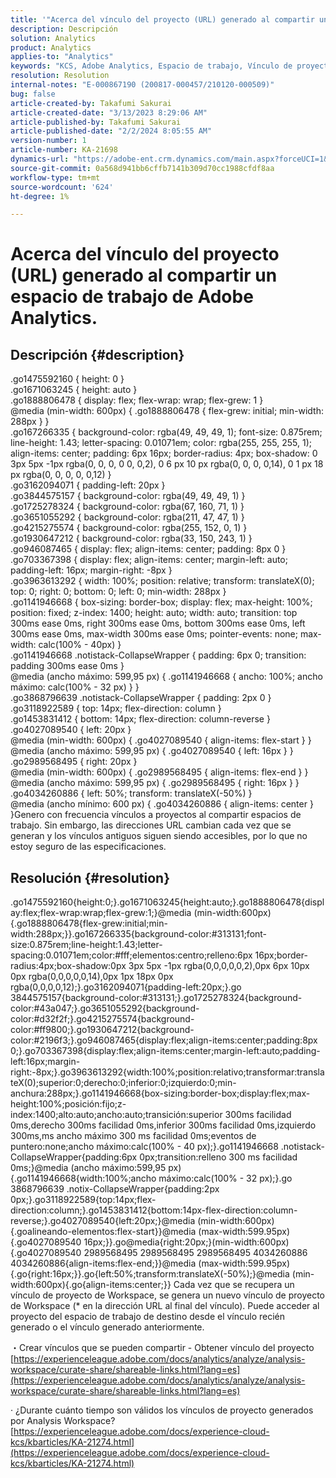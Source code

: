 ```yaml
---
title: '"Acerca del vínculo del proyecto (URL) generado al compartir un espacio de trabajo de Adobe Analytics".'
description: Descripción
solution: Analytics
product: Analytics
applies-to: "Analytics"
keywords: "KCS, Adobe Analytics, Espacio de trabajo, Vínculo de proyecto"
resolution: Resolution
internal-notes: "E-000867190 (200817-000457/210120-000509)"
bug: false
article-created-by: Takafumi Sakurai
article-created-date: "3/13/2023 8:29:06 AM"
article-published-by: Takafumi Sakurai
article-published-date: "2/2/2024 8:05:55 AM"
version-number: 1
article-number: KA-21698
dynamics-url: "https://adobe-ent.crm.dynamics.com/main.aspx?forceUCI=1&pagetype=entityrecord&etn=knowledgearticle&id=206da01a-79c1-ed11-83ff-6045bd006268"
source-git-commit: 0a568d941bb6cffb7141b309d70cc1988cfdf8aa
workflow-type: tm+mt
source-wordcount: '624'
ht-degree: 1%

---
```


# Acerca del vínculo del proyecto (URL) generado al compartir un espacio de trabajo de Adobe Analytics.

## Descripción {#description}

.go1475592160 { height: 0 }<br>.go1671063245 { height: auto }<br>.go1888806478 { display: flex; flex-wrap: wrap; flex-grew: 1 }<br>@media (min-width: 600px) { .go1888806478 { flex-grew: initial; min-width: 288px } }<br>.go167266335 { background-color: rgba(49, 49, 49, 1); font-size: 0.875rem; line-height: 1.43; letter-spacing: 0.01071em; color: rgba(255, 255, 255, 1); align-items: center; padding: 6px 16px; border-radius: 4px; box-shadow: 0 3px 5px -1px rgba(0, 0, 0, 0 0, 0,2), 0 6 px 10 px rgba(0, 0, 0, 0,14), 0 1 px 18 px rgba(0, 0, 0, 0, 0,12) }<br>.go3162094071 { padding-left: 20px }<br>.go3844575157 { background-color: rgba(49, 49, 49, 1) }<br>.go1725278324 { background-color: rgba(67, 160, 71, 1) }<br>.go3651055292 { background-color: rgba(211, 47, 47, 1) }<br>.go4215275574 { background-color: rgba(255, 152, 0, 1) }<br>.go1930647212 { background-color: rgba(33, 150, 243, 1) }<br>.go946087465 { display: flex; align-items: center; padding: 8px 0 }<br>.go703367398 { display: flex; align-items: center; margin-left: auto; padding-left: 16px; margin-right: -8px }<br>.go3963613292 { width: 100%; position: relative; transform: translateX(0); top: 0; right: 0; bottom: 0; left: 0; min-width: 288px }<br>.go1141946668 { box-sizing: border-box; display: flex; max-height: 100%; position: fixed; z-index: 1400; height: auto; width: auto; transition: top 300ms ease 0ms, right 300ms ease 0ms, bottom 300ms ease 0ms, left 300ms ease 0ms, max-width 300ms ease 0ms; pointer-events: none; max-width: calc(100% - 40px) }<br>.go1141946668 .notistack-CollapseWrapper { padding: 6px 0; transition: padding 300ms ease 0ms }<br>@media (ancho máximo: 599,95 px) { .go1141946668 { ancho: 100%; ancho máximo: calc(100% - 32 px) } }<br>.go3868796639 .notistack-CollapseWrapper { padding: 2px 0 }<br>.go3118922589 { top: 14px; flex-direction: column }<br>.go1453831412 { bottom: 14px; flex-direction: column-reverse }<br>.go4027089540 { left: 20px }<br>@media (min-width: 600px) { .go4027089540 { align-items: flex-start } }<br>@media (ancho máximo: 599,95 px) { .go4027089540 { left: 16px } }<br>.go2989568495 { right: 20px }<br>@media (min-width: 600px) { .go2989568495 { align-items: flex-end } }<br>@media (ancho máximo: 599,95 px) { .go2989568495 { right: 16px } }<br>.go4034260886 { left: 50%; transform: translateX(-50%) }<br>@media (ancho mínimo: 600 px) { .go4034260886 { align-items: center } }Genero con frecuencia vínculos a proyectos al compartir espacios de trabajo. Sin embargo, las direcciones URL cambian cada vez que se generan y los vínculos antiguos siguen siendo accesibles, por lo que no estoy seguro de las especificaciones.

## Resolución {#resolution}

.go1475592160{height:0;}.go1671063245{height:auto;}.go1888806478{display:flex;flex-wrap:wrap;flex-grew:1;}@media (min-width:600px){.go1888806478{flex-grew:initial;min-width:288px;}}.go167266335{background-color:#313131;font-size:0.875rem;line-height:1.43;letter-spacing:0.01071em;color:#fff;elementos:centro;relleno:6px 16px;border-radius:4px;box-shadow:0px 3px 5px -1px rgba(0,0,0,0,0,2),0px 6px 10px 0px rgba(0,0,0,0,0,14),0px 1px 18px 0px rgba(0,0,0,0,12);}.go3162094071{padding-left:20px;}.go 3844575157{background-color:#313131;}.go1725278324{background-color:#43a047;}.go3651055292{background-color:#d32f2f;}.go4215275574{background-color:#ff9800;}.go1930647212{background-color:#2196f3;}.go946087465{display:flex;align-items:center;padding:8px 0;}.go703367398{display:flex;align-items:center;margin-left:auto;padding-left:16px;margin-right:-8px;}.go3963613292{width:100%;position:relativo;transformar:translateX(0);superior:0;derecho:0;inferior:0;izquierdo:0;min-anchura:288px;}.go1141946668{box-sizing:border-box;display:flex;max-height:100%;posición:fijo;z-index:1400;alto:auto;ancho:auto;transición:superior 300ms facilidad 0ms,derecho 300ms facilidad 0ms,inferior 300ms facilidad 0ms,izquierdo 300ms,ms ancho máximo 300 ms facilidad 0ms;eventos de puntero:none;ancho máximo:calc(100% - 40 px);}.go1141946668 .notistack-CollapseWrapper{padding:6px 0px;transition:relleno 300 ms facilidad 0ms;}@media (ancho máximo:599,95 px){.go1141946668{width:100%;ancho máximo:calc(100% - 32 px);}.go 3868796639 .notix-CollapseWrapper{padding:2px 0px;}.go3118922589{top:14px;flex-direction:column;}.go1453831412{bottom:14px-flex-direction:column-reverse;}.go4027089540{left:20px;}@media (min-width:600px){.goalineando-elementos:flex-start}}@media (max-width:599.95px){.go4027089540 16px;}}.go@media{right:20px;}(min-width:600px){.go4027089540 2989568495 2989568495 2989568495 4034260886 4034260886{align-items:flex-end;}}@media (max-width:599.95px){.go{right:16px;}}.go{left:50%;transform:translateX(-50%);}@media (min-width:600px){.go{align-items:center;}} Cada vez que se recupera un vínculo de proyecto de Workspace, se genera un nuevo vínculo de proyecto de Workspace (\* en la dirección URL al final del vínculo). Puede acceder al proyecto del espacio de trabajo de destino desde el vínculo recién generado o el vínculo generado anteriormente.

・Crear vínculos que se pueden compartir - Obtener vínculo del proyecto
[https://experienceleague.adobe.com/docs/analytics/analyze/analysis-workspace/curate-share/shareable-links.html?lang=es](https://experienceleague.adobe.com/docs/analytics/analyze/analysis-workspace/curate-share/shareable-links.html?lang=es)

· ¿Durante cuánto tiempo son válidos los vínculos de proyecto generados por Analysis Workspace?
[https://experienceleague.adobe.com/docs/experience-cloud-kcs/kbarticles/KA-21274.html](https://experienceleague.adobe.com/docs/experience-cloud-kcs/kbarticles/KA-21274.html)

